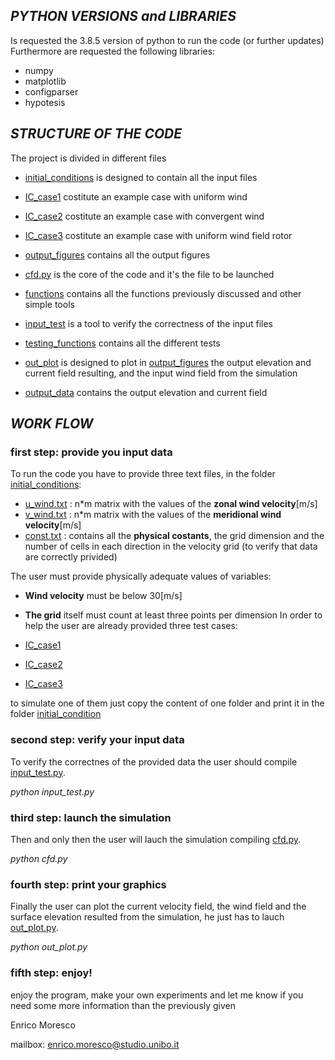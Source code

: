 ## _PYTHON VERSIONS and LIBRARIES_

Is requested the 3.8.5 version of python to run the code (or further updates)
Furthermore are requested the following libraries: 
* numpy
* matplotlib 
* configparser
* hypotesis

## _STRUCTURE OF THE CODE_

The project is divided in different files

* [initial_conditions](https://github.com/enricomoresco/Software-and-Computing-Repository/blob/master/initial_conditions) is designed to contain all the input files
* [IC_case1](https://github.com/enricomoresco/Software-and-Computing-Repository/blob/master/IC_case1) costitute an example case with uniform wind
* [IC_case2](https://github.com/enricomoresco/Software-and-Computing-Repository/blob/master/IC_case2) costitute an example case with convergent wind
* [IC_case3](https://github.com/enricomoresco/Software-and-Computing-Repository/blob/master/IC_case3) costitute an example case with uniform wind field rotor

* [output_figures](https://github.com/enricomoresco/Software-and-Computing-Repository/blob/master/output_figures) contains all the output figures
* [cfd.py](https://github.com/enricomoresco/Software-and-Computing-Repository/blob/master/cfd.py) is the core of the code and it's the file to be launched
* [functions](https://github.com/enricomoresco/Software-and-Computing-Repository/blob/master/functions) contains all the functions previously discussed and other simple tools
* [input_test](https://github.com/enricomoresco/Software-and-Computing-Repository/blob/master/input_test) is a tool to verify the correctness of the input files
* [testing_functions](https://github.com/enricomoresco/Software-and-Computing-Repository/blob/master/test_functions) contains all the different tests
* [out_plot](https://github.com/enricomoresco/Software-and-Computing-Repository/blob/master/out_plot) is designed to plot in [output_figures](https://github.com/enricomoresco/Software-and-Computing-Repository/blob/master/output_figures) the output elevation and current field resulting, and the input wind field from the simulation
* [output_data](https://github.com/enricomoresco/Software-and-Computing-Repository/blob/master/output_data) contains the output elevation and current field

## _WORK FLOW_


### first step: provide you input data
To run the code you have to provide three text files, in the folder [initial_conditions](https://github.com/enricomoresco/Software-and-Computing-Repository/blob/master/initial_conditions):

* [u_wind.txt](https://github.com/enricomoresco/Software-and-Computing-Repository/blob/master/initial_conditions/u_wind.txt) : n*m matrix with the values of the **zonal wind velocity**[m/s]
* [v_wind.txt](https://github.com/enricomoresco/Software-and-Computing-Repository/blob/master/initial_conditions/v_wind.txt) : n*m matrix with the values of the **meridional wind velocity**[m/s]
* [const.txt](https://github.com/enricomoresco/Software-and-Computing-Repository/blob/master/initial_conditions/const.txt) : contains all the **physical costants**, the grid dimension and the number of cells in each direction in the velocity grid (to verify that data are correctly privided)

The user must provide physically adequate values of variables:

* **Wind velocity** must be below 30[m/s]
* **The grid** itself must count at least three points per dimension
In order to help the user are already provided three test cases:

* [IC_case1](https://github.com/enricomoresco/Software-and-Computing-Repository/blob/master/IC_case1)
* [IC_case2](https://github.com/enricomoresco/Software-and-Computing-Repository/blob/master/IC_case2)
* [IC_case3](https://github.com/enricomoresco/Software-and-Computing-Repository/blob/master/IC_case3)

to simulate one of them just copy the content of one folder and print it in the folder [initial_condition](https://github.com/enricomoresco/Software-and-Computing-Repository/blob/master/initial_condition)


### second step: verify your input data

To verify the correctnes of the provided data the user should compile [input_test.py](https://github.com/enricomoresco/Software-and-Computing-Repository/blob/master/input_test.py).

_python input_test.py_


### third step: launch the simulation

Then and only then the user will lauch the simulation compiling [cfd.py](https://github.com/enricomoresco/Software-and-Computing-Repository/blob/main/cfd.py).

_python cfd.py_

### fourth step: print your graphics

Finally the user can plot the current velocity field, the wind field and the surface elevation resulted from the simulation, he just has to lauch [out_plot.py](https://github.com/enricomoresco/Software-and-Computing-Repository/blob/master/out_plot.py).

_python out_plot.py_

### fifth step: enjoy!

enjoy the program, make your own experiments and let me know if you need some more information than the previously given

Enrico Moresco

mailbox: enrico.moresco@studio.unibo.it


























